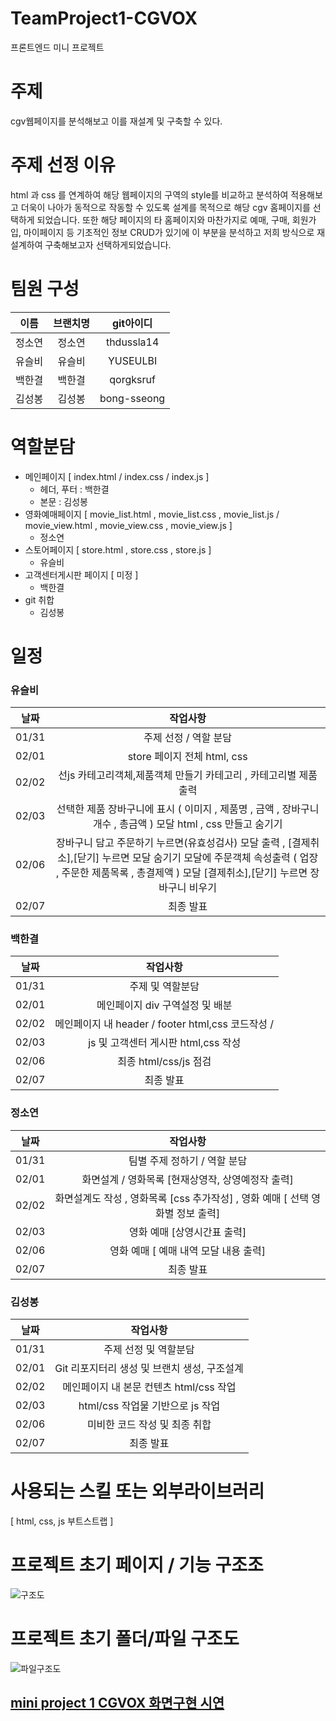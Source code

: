 # TeamProject1-CGVOX
프론트엔드 미니 프로젝트

# 주제
cgv웹페이지를 분석해보고 이를 재설계 및 구축할 수 있다.


# 주제 선정 이유
html 과 css 를 연계하여 해당 웹페이지의 구역의 style를 비교하고 분석하여 적용해보고 
더욱이 나아가 동적으로 작동할 수 있도록 설계를 목적으로 해당 cgv 홈페이지를 선택하게 되었습니다. 
또한 해당 페이지의 타 홈페이지와 마찬가지로 예매, 구매, 회원가입, 마이페이지 등 기초적인 정보 CRUD가 있기에 이 부분을 분석하고 저희 방식으로 재설계하여 구축해보고자 선택하게되었습니다.

# 팀원 구성
| 이름 | 브랜치명 | git아이디
|:---:|:---:|:---:|
|정소연|정소연|thdussla14|
|유슬비|유슬비|YUSEULBI|
|백한결|백한결|qorgksruf|
|김성봉|김성봉|bong-sseong|

# 역할분담
- 메인페이지 [ index.html / index.css / index.js ] 
  - 헤더, 푸터 : 백한결 
  - 본문 : 김성봉 
- 영화예매페이지 [ movie_list.html , movie_list.css , movie_list.js / movie_view.html , movie_view.css , movie_view.js ]
  - 정소연
- 스토어페이지 [ store.html , store.css , store.js ]
  - 유슬비
- 고객센터게시판 페이지 [ 미정 ] 
  - 백한결
- git 취합
  - 김성봉


# 일정
### 유슬비
| 날짜 | 작업사항 | 
|:---:|:---:
| 01/31 | 주제 선정 / 역할 분담 |
| 02/01 | store 페이지 전체 html, css |
| 02/02 | 선js 카테고리객체,제품객체 만들기 카테고리 , 카테고리별 제품 출력 |
| 02/03 | 선택한 제품 장바구니에 표시 ( 이미지 , 제품명 , 금액 , 장바구니 개수 , 총금액 ) 모달 html , css 만들고 숨기기 |
| 02/06 | 장바구니 담고 주문하기 누르면(유효성검사) 모달 출력 , [결제취소],[닫기] 누르면 모달 숨기기 모달에 주문객체 속성출력 (  업장 , 주문한 제품목록 , 총결제액 ) 모달 [결제취소],[닫기] 누르면 장바구니 비우기 |
| 02/07 | 최종 발표 |

### 백한결 
| 날짜 | 작업사항 |
|:---:|:---:|
| 01/31 | 주제 및 역할분담 |
| 02/01 | 메인페이지 div 구역설정 및 배분 |
| 02/02 | 메인페이지 내 header / footer html,css 코드작성 /  |
| 02/03 | js 및 고객센터 게시판 html,css 작성 |
| 02/06 | 최종 html/css/js 점검 |
| 02/07 | 최종 발표 |

### 정소연
| 날짜 | 작업사항 | 
|:---:|:---:
| 01/31 | 팀별 주제 정하기 / 역할 분담|
| 02/01 | 화면설계 / 영화목록 [현재상영작, 상영예정작 출력] |
| 02/02 | 화면설계도 작성 , 영화목록 [css 추가작성] , 영화 예매 [ 선택 영화별 정보 출력] |
| 02/03 | 영화 예매 [상영시간표 출력] |
| 02/06 | 영화 예매 [ 예매 내역 모달 내용 출력] |
| 02/07 | 최종 발표 |

### 김성봉
| 날짜 | 작업사항 | 
|:---:|:---:
| 01/31 | 주제 선정 및 역할분담 |
| 02/01 | Git 리포지터리 생성 및 브랜치 생성, 구조설계 |
| 02/02 | 메인페이지 내 본문 컨텐츠 html/css 작업 |
| 02/03 | html/css 작업물 기반으로 js 작업  |
| 02/06 | 미비한 코드 작성 및 최종 취합 |
| 02/07 | 최종 발표 |



# 사용되는 스킬 또는 외부라이브러리
[ html, css, js 부트스트랩 ] 


# 프로젝트 초기 페이지 / 기능 구조조
![구조도](https://user-images.githubusercontent.com/121651839/216260633-cbc75b3e-1899-4e6e-bdd4-dcb391ae5484.png)


# 프로젝트 초기 폴더/파일 구조도
![파일구조도](https://user-images.githubusercontent.com/121651839/216260379-1b158b56-7eba-4701-af66-43ea63708a6e.png)


## [mini project 1 CGVOX 화면구현 시연  ](https://youtu.be/uhs9L1H97hc)

